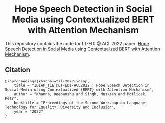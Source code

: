 # <div align="center"> Hope Speech Detection in Social Media using Contextualized BERT with Attention Mechanism </div>
This repository contains the code for LT-EDI @ ACL 2022 paper: [Hope Speech Detection in Social Media using Contextualized BERT with Attention Mechanism](https://aclanthology.org/2022.ltedi-1.49.pdf).

## Citation
```
@inproceedings{khanna-etal-2022-idiap,
    title = "IDIAP_TIET@LT-EDI-ACL2022 : Hope Speech Detection in Social Media using Contextualized {BERT} with Attention Mechanism",
    author = "Khanna, Deepanshu and Singh, Muskaan and Motlicek, Petr",
    booktitle = "Proceedings of the Second Workshop on Language Technology for Equality, Diversity and Inclusion",
    year = "2022"
}
```
